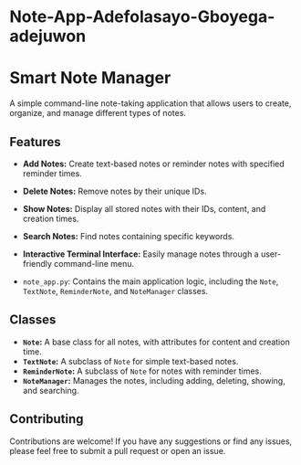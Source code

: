 # Note-App-Adefolasayo-Gboyega-adejuwon
# Smart Note Manager

A simple command-line note-taking application that allows users to create, organize, and manage different types of notes.

## Features

* **Add Notes:** Create text-based notes or reminder notes with specified reminder times.
* **Delete Notes:** Remove notes by their unique IDs.
* **Show Notes:** Display all stored notes with their IDs, content, and creation times.
* **Search Notes:** Find notes containing specific keywords.
* **Interactive Terminal Interface:** Easily manage notes through a user-friendly command-line menu.



* `note_app.py`: Contains the main application logic, including the `Note`, `TextNote`, `ReminderNote`, and `NoteManager` classes.

## Classes

* **`Note`:** A base class for all notes, with attributes for content and creation time.
* **`TextNote`:** A subclass of `Note` for simple text-based notes.
* **`ReminderNote`:** A subclass of `Note` for notes with reminder times.
* **`NoteManager`:** Manages the notes, including adding, deleting, showing, and searching.

## Contributing

Contributions are welcome! If you have any suggestions or find any issues, please feel free to submit a pull request or open an issue.



